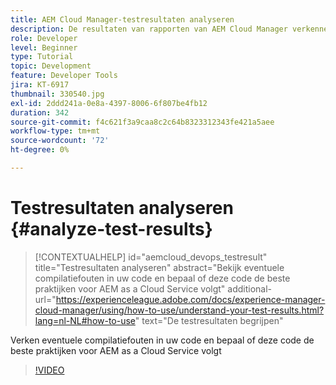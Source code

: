 ```yaml
---
title: AEM Cloud Manager-testresultaten analyseren
description: De resultaten van rapporten van AEM Cloud Manager verkennen en corrigeren
role: Developer
level: Beginner
type: Tutorial
topic: Development
feature: Developer Tools
jira: KT-6917
thumbnail: 330540.jpg
exl-id: 2ddd241a-0e8a-4397-8006-6f807be4fb12
duration: 342
source-git-commit: f4c621f3a9caa8c2c64b8323312343fe421a5aee
workflow-type: tm+mt
source-wordcount: '72'
ht-degree: 0%

---
```


# Testresultaten analyseren {#analyze-test-results}

>[!CONTEXTUALHELP]
>id="aemcloud_devops_testresult"
>title="Testresultaten analyseren"
>abstract="Bekijk eventuele compilatiefouten in uw code en bepaal of deze code de beste praktijken voor AEM as a Cloud Service volgt"
>additional-url="https://experienceleague.adobe.com/docs/experience-manager-cloud-manager/using/how-to-use/understand-your-test-results.html?lang=nl-NL#how-to-use" text="De testresultaten begrijpen"

Verken eventuele compilatiefouten in uw code en bepaal of deze code de beste praktijken voor AEM as a Cloud Service volgt

>[!VIDEO](https://video.tv.adobe.com/v/330540?quality=12&learn=on)
